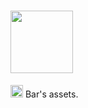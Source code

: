 # <img src="https://bassets.github.io/bassets-logo.svg" width="100px">
<img src="https://bassets.github.io/bh-logo.png" width="20px"> Bar's assets.
